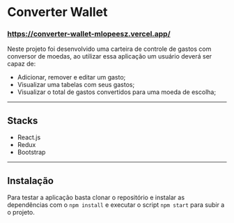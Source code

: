 # Converter Wallet
### https://converter-wallet-mlopeesz.vercel.app/

Neste projeto foi desenvolvido uma carteira de controle de gastos com conversor de moedas, ao utilizar essa aplicação um usuário deverá ser capaz de:

- Adicionar, remover e editar um gasto;
- Visualizar uma tabelas com seus gastos;
- Visualizar o total de gastos convertidos para uma moeda de escolha;

---
## Stacks
- React.js
- Redux
- Bootstrap

---
## Instalação
Para testar a aplicação basta clonar o repositório e instalar as dependências com o ```npm install``` e executar o script ```npm start``` para subir a o projeto.

